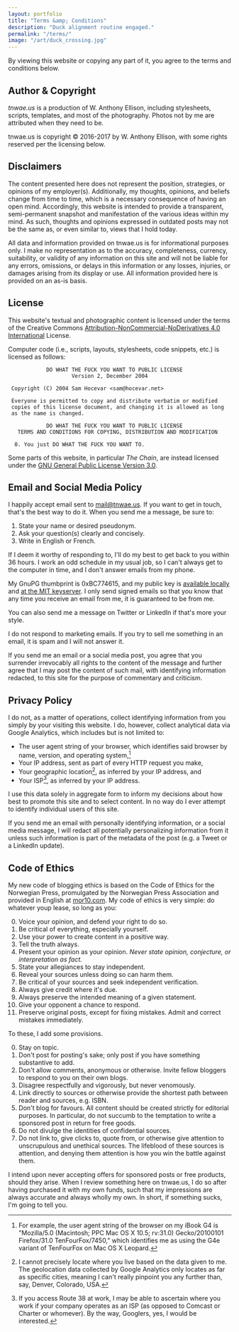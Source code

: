 ```yaml
---
layout: portfolio
title: "Terms &amp; Conditions"
description: "Duck alignment routine engaged."
permalink: "/terms/"
image: "/art/duck_crossing.jpg"
---
```

By viewing this website or copying any part of it, you agree to the terms and conditions below.

## Author & Copyright

_tnwae.us_ is a production of W. Anthony Ellison, including stylesheets,
scripts, templates, and most of the photography.  Photos not by me are
attributed when they need to be.

tnwae.us is copyright &copy; 2016-2017 by W. Anthony Ellison, with some
rights reserved per the licensing below.

## Disclaimers

The content presented here does not represent the position, strategies,
or opinions of my employer(s).  Additionally, my thoughts, opinions, and
beliefs change from time to time, which is a necessary consequence of
having an open mind.  Accordingly, this website is intended to provide a
transparent, semi-permanent snapshot and manifestation of the various
ideas within my mind.  As such, thoughts and opinions expressed in
outdated posts may not be the same as, or even similar to, views that I
hold today.

All data and information provided on tnwae.us is for informational
purposes only.  I make no representation as to the accuracy,
completeness, currency, suitability, or validity of any information on
this site and will not be liable for any errors, omissions, or delays in
this information or any losses, injuries, or damages arising from its
display or use.  All information provided here is provided on an as-is
basis.

<h2 id='license'>License</h2>

This website's textual and photographic content is licensed under the
terms of the Creative Commons [Attribution-NonCommercial-NoDerivatives
4.0 International][cc-by-nc-nd-4.0] License.

Computer code (i.e., scripts, layouts, stylesheets, code snippets, etc.)
is licensed as follows:

```
            DO WHAT THE FUCK YOU WANT TO PUBLIC LICENSE
                    Version 2, December 2004

 Copyright (C) 2004 Sam Hocevar <sam@hocevar.net>

 Everyone is permitted to copy and distribute verbatim or modified
 copies of this license document, and changing it is allowed as long
 as the name is changed.

            DO WHAT THE FUCK YOU WANT TO PUBLIC LICENSE
   TERMS AND CONDITIONS FOR COPYING, DISTRIBUTION AND MODIFICATION

  0. You just DO WHAT THE FUCK YOU WANT TO.
```

Some parts of this website, in particular _The Chain_, are instead licensed
under the [GNU General Public License Version 3.0][gpl3].

[cc-by-sa-4.0]: http://creativecommons.org/licenses/by-sa/4.0/deed
[cc-by-nc-nd-4.0]: http://creativecommons.org/licenses/by-nc-nd/4.0/deed
[wtfpl]: http://www.wtfpl.net
[gpl3]: https://www.gnu.org/licenses/gpl-3.0.en.html

## Email and Social Media Policy

I happily accept email sent to <mail@tnwae.us>.  If you want to get in
touch, that's the best way to do it.  When you send me a message, be
sure to:

1. State your name or desired pseudonym.
2. Ask your question(s) clearly and concisely.
3. Write in English or French.

If I deem it worthy of responding to, I'll do my best to get back to you
within 36 hours.  I work an odd schedule in my usual job, so I can't
always get to the computer in time, and I don't answer emails from my
phone.

My GnuPG thumbprint is 0xBC774615, and my public key is [available
locally](/etc/mailtnwaeus.asc) and [at the MIT keyserver][mit-pks].  I
only send signed emails so that you know that any time you receive an
email from me, it is guaranteed to be from me.

[mit-pks]: https://pgp.mit.edu/pks/lookup?op=get&search=0xFAF390DCBC774615

You can also send me a message on Twitter or LinkedIn if that's more
your style.

I do not respond to marketing emails.  If you try to sell me something
in an email, it is spam and I will not answer it.

If you send me an email or a social media post, you agree that you
surrender irrevocably all rights to the content of the message and
further agree that I may post the content of such mail, with identifying
information redacted, to this site for the purpose of commentary and
criticism.

## Privacy Policy

I do not, as a matter of operations, collect identifying information
from you simply by your visiting this website.  I do, however, collect
analytical data via Google Analytics, which includes but is not limited
to:

* The user agent string of your browser, which identifies said browser by name,
  version, and operating system,[^1]
* Your IP address, sent as part of every HTTP request you make,
* Your geographic location[^2], as inferred by your IP address, and
* Your ISP[^3], as inferred by your IP address.

I use this data solely in aggregate form to inform my decisions about
how best to promote this site and to select content.  In no way do I
ever attempt to identify individual users of this site.

If you send me an email with personally identifying information, or a
social media message, I will redact all potentially personalizing
information from it unless such information is part of the metadata of
the post (e.g. a Tweet or a LinkedIn update).

## Code of Ethics

My new code of blogging ethics is based on the Code of Ethics for the
Norwegian Press, promulgated by the Norwegian Press Association and
provided in English at
[mor10.com](https://mor10.com/code-of-ethics-for-bloggers-social-media-and-content-creators/).
My code of ethics is very simple: do whatever youp lease, so long as
you:

0. Voice your opinion, and defend your right to do so.
1. Be critical of everything, especially yourself.
2. Use your power to create content in a positive way.
3. Tell the truth always.
4. Present your opinion as your opinion.  *Never state opinion, conjecture, or interpretation as fact.*
5. State your allegiances to stay independent.
6. Reveal your sources unless doing so can harm them.
7. Be critical of your sources and seek independent verification.
8. Always give credit where it's due.
9. Always preserve the intended meaning of a given statement.
10. Give your opponent a chance to respond.
11. Preserve original posts, except for fixing mistakes.  Admit and correct mistakes immediately.

To these, I add some provisions.

0. Stay on topic.
1. Don't post for posting's sake; only post if you have something substantive to add.
2. Don't allow comments, anonymous or otherwise.  Invite fellow bloggers to respond to you on their own blogs.
3. Disagree respectfully and vigorously, but never venomously.
4. Link directly to sources or otherwise provide the shortest path between reader and sources, e.g. ISBN.
5. Don't blog for favours.  All content should be created strictly for editorial purposes.  In particular, do not succumb to the temptation to write a sponsored post in return for free goods.
6. Do not divulge the identities of confidential sources.
7. Do not link to, give clicks to, quote from, or otherwise give attention to unscrupulous and unethical sources.  The lifeblood of these sources is attention, and denying them attention is how you win the battle against them.

I intend upon never accepting offers for sponsored posts or free
products, should they arise.  When I review something here on tnwae.us,
I do so after having purchased it with my own funds, such that my
impressions are always accurate and always wholly my own.  In short, if
something sucks, I'm going to tell you.

[^1]: For example, the user agent string of the browser on my iBook G4 is "Mozilla/5.0 (Macintosh; PPC Mac OS X 10.5; rv:31.0) Gecko/20100101 Firefox/31.0 TenFourFox/7450," which identifies me as using the G4e variant of TenFourFox on Mac OS X Leopard.

[^2]: I cannot precisely locate where you live based on the data given to me.  The geolocation data collected by Google Analytics only locates as far as specific cities, meaning I can't really pinpoint you any further than, say, Denver, Colorado, USA.

[^3]: If you access Route 38 at work, I may be able to ascertain where you work if your company operates as an ISP (as opposed to Comcast or Charter or whomever).  By the way, Googlers, yes, I would be interested.
